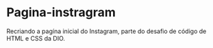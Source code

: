 # Pagina-instragram
Recriando a pagína inicial do Instagram, parte do desafio de código de HTML e CSS da DIO.
